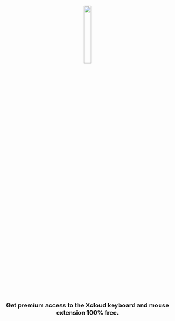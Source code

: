 <p align="center">
    <img width="20%" src="https://raw.githubusercontent.com/guimaraesdev0/Xcloud-keyboard-and-mouse-cracked/main/icon-256.png">
	<h3 align="center">
	<b>
	   Get premium access to the Xcloud keyboard and mouse extension 100% free.
  </b>
  </p>
</p>

